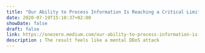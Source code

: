 ```yaml
---
title: "Our Ability to Process Information Is Reaching a Critical Limit"
date: 2020-07-19T15:10:37+02:00
showDate: false
draft: false
link: https://onezero.medium.com/our-ability-to-process-information-is-reaching-a-critical-limit-3c761fee3259
description : The result feels like a mental DDoS attack
---
```

